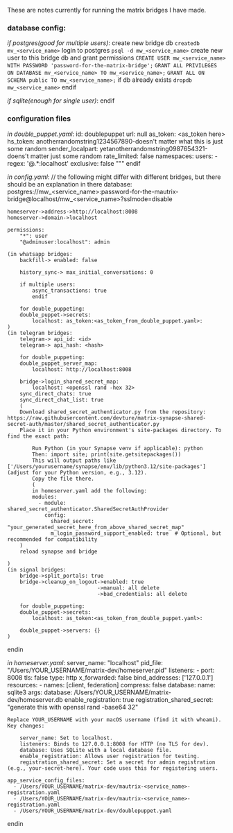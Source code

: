 These are notes currently for running the matrix bridges I have made.



### database config:

*if postgres(good for multiple users)*:
create new bridge db
```createdb mv_<service_name>```
login to postgres
```psql -d mw_<service_name>```
create new user to this bridge db and grant permissions
```CREATE USER mw_<service_name> WITH PASSWORD 'password-for-the-matrix-bridge';```
```GRANT ALL PRIVILEGES ON DATABASE mv_<service_name> TO mw_<service_name>;```
```GRANT ALL ON SCHEMA public TO mw_<service_name>;```
if db already exists
```dropdb mw_<service_name>```
endif

*if sqlite(enough for single user)*:
endif

### configuration files

*in double_puppet.yaml*:
    id: doublepuppet
    url: null
    as_token: <as_token here> 
    hs_token: anotherrandomstring1234567890-doesn't matter what this is just some random
    sender_localpart: yetanotherrandomstring0987654321-doens't matter just some random
    rate_limited: false
    namespaces:
      users:
      - regex: '@.*:localhost'
        exclusive: false
    """
endif

*in config.yaml*:
    // the following might differ with different bridges, but there should be an explanation in there
    database: postgres://mw_<service_name>:password-for-the-mautrix-bridge@localhost/mw_<service_name>?sslmode=disable

    homeserver->address->http://localhost:8008
    homeserver->domain->localhost

    permissions:
        "*": user
        "@adminuser:localhost": admin

    (in whatsapp bridges:
        backfill-> enabled: false

        history_sync-> max_initial_conversations: 0

        if multiple users:
            async_transactions: true
            endif

        for double_puppeting:
        double_puppet->secrets:
            localhost: as_token:<as_token_from_double_puppet.yaml>:
    )
    (in telegram bridges:
        telegram-> api_id: <id>
        telegram-> api_hash: <hash>

        for double_puppeting:
        double_puppet_server_map:
            localhost: http://localhost:8008

        bridge->login_shared_secret_map:
            localhost: <openssl rand -hex 32>
        sync_direct_chats: true
        sync_direct_chat_list: true
        (
        Download shared_secret_authenticator.py from the repository: https://raw.githubusercontent.com/devture/matrix-synapse-shared-secret-auth/master/shared_secret_authenticator.py
        Place it in your Python environment's site-packages directory. To find the exact path:

            Run Python (in your Synapse venv if applicable): python
            Then: import site; print(site.getsitepackages())
            This will output paths like ['/Users/yourusername/synapse/env/lib/python3.12/site-packages'] (adjust for your Python version, e.g., 3.12).
            Copy the file there.
            (
            in homeserver.yaml add the following: 
            modules:
              - module: shared_secret_authenticator.SharedSecretAuthProvider
                config:
                  shared_secret: "your_generated_secret_here_from_above_shared_secret_map"
                  m_login_password_support_enabled: true  # Optional, but recommended for compatibility
        )
        reload synapse and bridge
        
    )
    (in signal bridges:
        bridge->split_portals: true
        bridge->cleanup_on_logout->enabled: true
                                 ->manual: all delete
                                 ->bad_credentials: all delete

        for double_puppeting:
        double_puppet->secrets:
            localhost: as_token:<as_token_from_double_puppet.yaml>:

        double_puppet->servers: {}
    )

endin

*in homeserver.yaml*:
    server_name: "localhost"
    pid_file: "/Users/YOUR_USERNAME/matrix-dev/homeserver.pid"
    listeners:
      - port: 8008
        tls: false
        type: http
        x_forwarded: false
        bind_addresses: ['127.0.0.1']
        resources:
          - names: [client, federation]
            compress: false
    database:
      name: sqlite3
      args:
        database: /Users/YOUR_USERNAME/matrix-dev/homeserver.db
    enable_registration: true
    registration_shared_secret: "generate this with openssl rand -base64 32"

    Replace YOUR_USERNAME with your macOS username (find it with whoami). Key changes:

        server_name: Set to localhost.
        listeners: Binds to 127.0.0.1:8008 for HTTP (no TLS for dev).
        database: Uses SQLite with a local database file.
        enable_registration: Allows user registration for testing.
        registration_shared_secret: Set a secret for admin registration (e.g., your-secret-here). Your code uses this for registering users.

    app_service_config_files:
      - /Users/YOUR_USERNAME/matrix-dev/mautrix-<service_name>-registration.yaml
      - /Users/YOUR_USERNAME/matrix-dev/mautrix-<service_name>-registration.yaml
      - /Users/YOUR_USERNAME/matrix-dev/doublepuppet.yaml

endin

